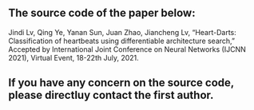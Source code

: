 ## The source code of the paper below:

Jindi Lv, Qing Ye, Yanan Sun, Juan Zhao, Jiancheng Lv, “Heart-Darts: Classification of heartbeats using differentiable architecture search,” Accepted by International Joint Conference on Neural Networks (IJCNN 2021), Virtual Event, 18-22th July, 2021.

## If you have any concern on the source code, please directluy contact the first author.
